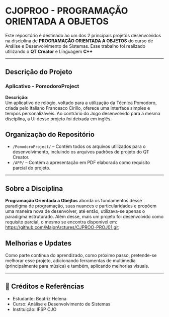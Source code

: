 # CJOPROO - PROGRAMAÇÃO ORIENTADA A OBJETOS

Este repositório é destinado ao um dos 2 principais projetos desenvolvidos na disciplina de **PROGRAMAÇÃO ORIENTADA A OBJETOS** do curso de Análise e Desenvolvimento de Sistemas. 
Esse trabalho foi realizado utilizando o **QT Creator** e Linguagem **C++**

---

## Descrição do Projeto

### Aplicativo - PomodoroProject 

**Descrição:**  
Um aplicativo de relógio, voltado para a utilização da Técnica Pomodoro, criada pelo Italiano Francesco Cirillo, oferece uma interface simples e tempos personalizáveis.
Ao contrário do Jogo desenvolvido para a mesma disciplina, a UI desse projeto foi deixada em inglês.


## Organização do Repositório

- `/PomodoroProject/` – Contém todos os arquivos utilizados para o desenvolvimento, incluindo os arquivos padrões de projeto do QT Creator.
- `/APP/` – Contém a apresentação em PDF elaborada como requisito parcial do projeto.
---

## Sobre a Disciplina

**Programação Orientada a Obejtos** aborda os fundamentos desse paradigma de programação, suas nuances e particularidades e propõem uma maneira nova de desenvolver, até então, utilizava-se apenas o paradigma estruturado.
Além desse, mais um projeto foi desenvolvido como requisito parcial, o mesmo se encontra disponível em: <https://github.com/MajorArctures/CJPROO-PROJ01.git> 

## Melhorias e Updates

Como parte contínua do aprendizado, como próximo passo, pretende-se melhorar esse projeto, adicionando ferramentas de multimedia (principalmente para música) e também, aplicando melhorias visuais. 

---

## 📎 Créditos e Referências

- Estudante: Beatriz Helena
- Curso: Análise e Desenvolvimento de Sistemas
- Instituição: IFSP CJO
